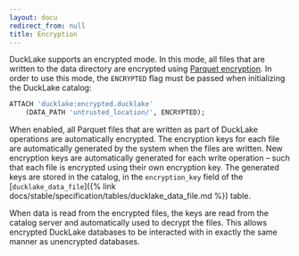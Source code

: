 ```yaml
---
layout: docu
redirect_from: null
title: Encryption
---
```


DuckLake supports an encrypted mode.
In this mode, all files that are written to the data directory are encrypted using [Parquet encryption](https://parquet.apache.org/docs/file-format/data-pages/encryption/).
In order to use this mode, the `ENCRYPTED` flag must be passed when initializing the DuckLake catalog:

```sql
ATTACH 'ducklake:encrypted.ducklake'
    (DATA_PATH 'untrusted_location/', ENCRYPTED);
```

When enabled, all Parquet files that are written as part of DuckLake operations are automatically encrypted.
The encryption keys for each file are automatically generated by the system when the files are written.
New encryption keys are automatically generated for each write operation – such that each file is encrypted using their own encryption key.
The generated keys are stored in the catalog, in the `encryption_key` field of the [`ducklake_data_file`]({% link docs/stable/specification/tables/ducklake_data_file.md %}) table.

When data is read from the encrypted files, the keys are read from the catalog server and automatically used to decrypt the files.
This allows encrypted DuckLake databases to be interacted with in exactly the same manner as unencrypted databases.
